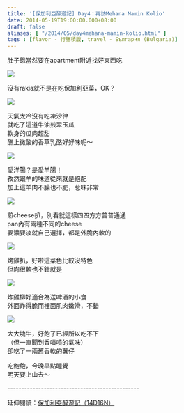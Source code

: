 ```yaml
---
title: '[保加利亞醉遊記] Day4：再訪Mehana Mamin Kolio'
date: 2014-05-19T19:00:00.000+08:00
draft: false
aliases: [ "/2014/05/day4mehana-mamin-kolio.html" ]
tags : [flavor - 行膳積腹, travel - България (Bulgaria)]
---
```


肚子餓當然要在apartment附近找好東西吃  

[![](https://3.bp.blogspot.com/-b5h1ffMcHNk/XDNPK09aVnI/AAAAAAAAE5g/hlpj69vBTM0xU78LLByEfzv-f0zp7wYgQCLcBGAs/s640/34.jpg)](https://3.bp.blogspot.com/-b5h1ffMcHNk/XDNPK09aVnI/AAAAAAAAE5g/hlpj69vBTM0xU78LLByEfzv-f0zp7wYgQCLcBGAs/s1600/34.jpg)

沒有rakia就不是在吃保加利亞菜，OK？  

[![](https://4.bp.blogspot.com/-GTzREXqKd1o/XDNPQvlhghI/AAAAAAAAE5k/N9uk1vstmlYH6UUTv4yaKAC4OBxhlOKRgCLcBGAs/s640/35.jpg)](https://4.bp.blogspot.com/-GTzREXqKd1o/XDNPQvlhghI/AAAAAAAAE5k/N9uk1vstmlYH6UUTv4yaKAC4OBxhlOKRgCLcBGAs/s1600/35.jpg)

天氣太冷沒有吃凍沙律  
就吃了這道牛油煎翠玉瓜  
軟身的瓜肉超甜  
醮上微酸的香草乳酪好好味呢～  

[![](https://1.bp.blogspot.com/-jiAiJWwGJrc/XDNPWwncB_I/AAAAAAAAE5o/2_Wt0LfOCmgI1fj8DB9-DqolpF0xbH6LgCLcBGAs/s640/36.jpg)](https://1.bp.blogspot.com/-jiAiJWwGJrc/XDNPWwncB_I/AAAAAAAAE5o/2_Wt0LfOCmgI1fj8DB9-DqolpF0xbH6LgCLcBGAs/s1600/36.jpg)

愛洋腸？是愛羊腸！  
孜然跟羊的味道從來就是絕配  
加上這羊肉不臊也不肥，惹味非常  

[![](https://3.bp.blogspot.com/-y2Uovcg_dis/XDNPcoFo8vI/AAAAAAAAE5w/9D0loIXSXIMzl3zmBt4U1bgZqpQ8FzEAwCLcBGAs/s640/37.jpg)](https://3.bp.blogspot.com/-y2Uovcg_dis/XDNPcoFo8vI/AAAAAAAAE5w/9D0loIXSXIMzl3zmBt4U1bgZqpQ8FzEAwCLcBGAs/s1600/37.jpg)

煎cheese扒，別看就這樣四四方方普普通通  
pan內有兩種不同的cheese  
要濃要淡就自己選擇，都是外脆內軟的  

[![](https://3.bp.blogspot.com/-39uke1N_XFY/XDNPiBasPBI/AAAAAAAAE54/qzLIWb65m_wVmO7EQxU4oLRjoJIwakXfwCLcBGAs/s640/38.jpg)](https://3.bp.blogspot.com/-39uke1N_XFY/XDNPiBasPBI/AAAAAAAAE54/qzLIWb65m_wVmO7EQxU4oLRjoJIwakXfwCLcBGAs/s1600/38.jpg)

烤雞扒，好啦這菜色比較沒特色  
但肉很軟也不錯就是  

[![](https://3.bp.blogspot.com/-T7hCsA2qNQE/XDNPqfDYMmI/AAAAAAAAE6A/SPK99d93LaYrTGiHBGQYizxHETCS-dn0wCLcBGAs/s640/39.jpg)](https://3.bp.blogspot.com/-T7hCsA2qNQE/XDNPqfDYMmI/AAAAAAAAE6A/SPK99d93LaYrTGiHBGQYizxHETCS-dn0wCLcBGAs/s1600/39.jpg)

炸雞柳好適合為送啤酒的小食  
外面炸得脆而裡面肌肉嫩滑，不錯  

[![](https://3.bp.blogspot.com/-XhLWfaPlLFo/XDNPxrGBGLI/AAAAAAAAE6I/ykTw3zYT-PkPQ26HvZqZtdCMT29mcBsEgCLcBGAs/s640/40.jpg)](https://3.bp.blogspot.com/-XhLWfaPlLFo/XDNPxrGBGLI/AAAAAAAAE6I/ykTw3zYT-PkPQ26HvZqZtdCMT29mcBsEgCLcBGAs/s1600/40.jpg)

大大塊牛，好飽了已經所以吃不下  
（但一直聞到香噴噴的氣味）  
卻吃了一兩舊香軟的薯仔  
  
吃飽飽，今晚早點睡覺  
明天要上山去～  
  
\-----------------------------------------------  
  
延伸閱讀：[保加利亞醉遊記（14D16N）](http://www.hidie.net/2014/06/14d16n.html)
